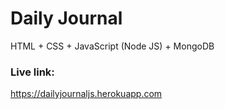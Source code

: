# Daily Journal
HTML + CSS + JavaScript (Node JS) + MongoDB

### Live link:
https://dailyjournaljs.herokuapp.com
